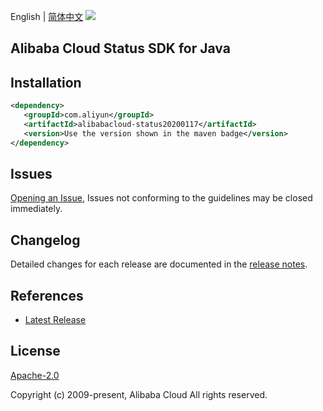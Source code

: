 English | [简体中文](README-CN.md)
![](https://aliyunsdk-pages.alicdn.com/icons/AlibabaCloud.svg)

## Alibaba Cloud Status SDK for Java

## Installation

```xml
<dependency>
   <groupId>com.aliyun</groupId>
   <artifactId>alibabacloud-status20200117</artifactId>
   <version>Use the version shown in the maven badge</version>
</dependency>
```

## Issues
[Opening an Issue](https://github.com/aliyun/alibabacloud-java-async-sdk/issues/new), Issues not conforming to the guidelines may be closed immediately.

## Changelog
Detailed changes for each release are documented in the [release notes](./ChangeLog.txt).

## References
* [Latest Release](https://github.com/aliyun/alibabacloud-async-java-sdk/)

## License
[Apache-2.0](http://www.apache.org/licenses/LICENSE-2.0)

Copyright (c) 2009-present, Alibaba Cloud All rights reserved.